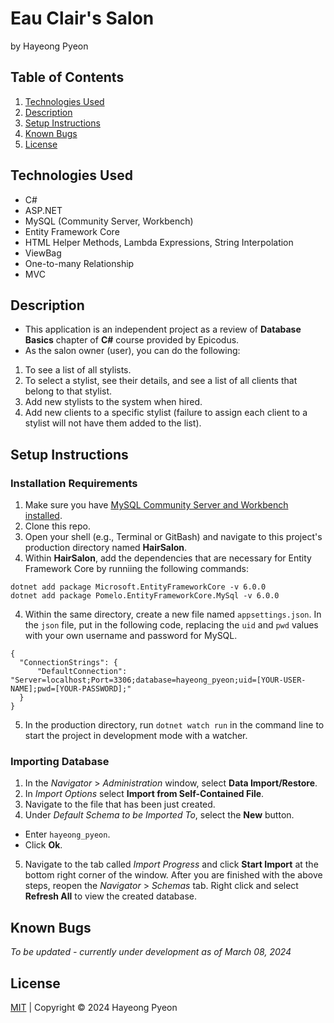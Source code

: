 # Eau Clair's Salon
by Hayeong Pyeon

## Table of Contents
1. [Technologies Used](#technologies-used)
2. [Description](#description)
3. [Setup Instructions](#setup-instructions)
4. [Known Bugs](#known-bugs)
5. [License](#license)

## Technologies Used
- C#
- ASP.NET
- MySQL (Community Server, Workbench)
- Entity Framework Core
- HTML Helper Methods, Lambda Expressions, String Interpolation
- ViewBag
- One-to-many Relationship 
- MVC

## Description
- This application is an independent project as a review of **Database Basics** chapter of **C#** course provided by Epicodus.
- As the salon owner (user), you can do the following:
1) To see a list of all stylists. 
2) To select a stylist, see their details, and see a list of all clients that belong to that stylist. 
3) Add new stylists to the system when hired. 
4) Add new clients to a specific stylist (failure to assign each client to a stylist will not have them added to the list). 

## Setup Instructions
### Installation Requirements
1. Make sure you have [MySQL Community Server and Workbench installed](https://full-time.learnhowtoprogram.com/c-and-net/getting-started-with-c/installing-and-configuring-mysql). 
2. Clone this repo. 
3. Open your shell (e.g., Terminal or GitBash) and navigate to this project's production directory named **HairSalon**. 
4. Within **HairSalon**, add the dependencies that are necessary for Entity Framework Core by runniing the following commands: 
```
dotnet add package Microsoft.EntityFrameworkCore -v 6.0.0
dotnet add package Pomelo.EntityFrameworkCore.MySql -v 6.0.0
```
4. Within the same directory, create a new file named `appsettings.json`. In the `json` file, put in the following code, replacing the `uid` and `pwd` values with your own username and password for MySQL. 
```
{
  "ConnectionStrings": {
      "DefaultConnection": "Server=localhost;Port=3306;database=hayeong_pyeon;uid=[YOUR-USER-NAME];pwd=[YOUR-PASSWORD];"
  }
}
```
5. In the production directory, run `dotnet watch run` in the command line to start the project in development mode with a watcher.

### Importing Database
1. In the *Navigator* > *Administration* window, select **Data Import/Restore**.
2. In *Import Options* select **Import from Self-Contained File**.
3. Navigate to the file that has been just created.
4. Under *Default Schema to be Imported To*, select the **New** button.
  - Enter `hayeong_pyeon`.
  - Click **Ok**.
5. Navigate to the tab called *Import Progress* and click **Start Import** at the bottom right corner of the window.
After you are finished with the above steps, reopen the *Navigator* > *Schemas* tab. Right click and select **Refresh All** to view the created database.

## Known Bugs
*To be updated - currently under development as of March 08, 2024*

## License
[MIT](/LICENSE.txt) | Copyright © 2024 Hayeong Pyeon